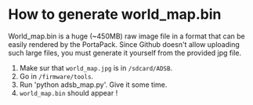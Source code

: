 # How to generate world_map.bin

World_map.bin is a huge (~450MB) raw image file in a format that can be easily rendered by the PortaPack.
Since Github doesn't allow uploading such large files, you must generate it yourself from the provided jpg file.

1. Make sur that `world_map.jpg` is in `/sdcard/ADSB`.
1. Go in `/firmware/tools`.
1. Run 'python adsb_map.py'. Give it some time.
1. `world_map.bin` should appear !
